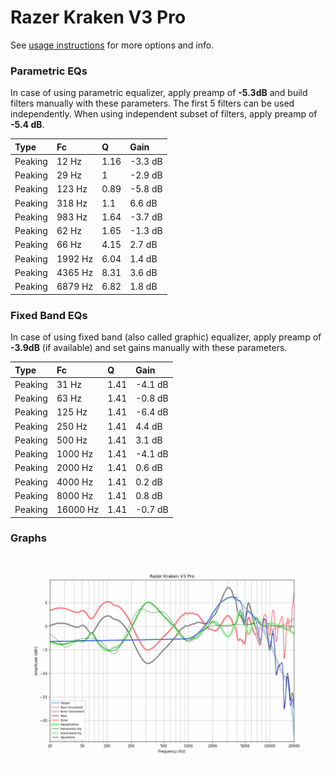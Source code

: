 # Razer Kraken V3 Pro
See [usage instructions](https://github.com/jaakkopasanen/AutoEq#usage) for more options and info.

### Parametric EQs
In case of using parametric equalizer, apply preamp of **-5.3dB** and build filters manually
with these parameters. The first 5 filters can be used independently.
When using independent subset of filters, apply preamp of **-5.4 dB**.

| Type    | Fc      |    Q | Gain    |
|:--------|:--------|:-----|:--------|
| Peaking | 12 Hz   | 1.16 | -3.3 dB |
| Peaking | 29 Hz   | 1    | -2.9 dB |
| Peaking | 123 Hz  | 0.89 | -5.8 dB |
| Peaking | 318 Hz  | 1.1  | 6.6 dB  |
| Peaking | 983 Hz  | 1.64 | -3.7 dB |
| Peaking | 62 Hz   | 1.65 | -1.3 dB |
| Peaking | 66 Hz   | 4.15 | 2.7 dB  |
| Peaking | 1992 Hz | 6.04 | 1.4 dB  |
| Peaking | 4365 Hz | 8.31 | 3.6 dB  |
| Peaking | 6879 Hz | 6.82 | 1.8 dB  |

### Fixed Band EQs
In case of using fixed band (also called graphic) equalizer, apply preamp of **-3.9dB**
(if available) and set gains manually with these parameters.

| Type    | Fc       |    Q | Gain    |
|:--------|:---------|:-----|:--------|
| Peaking | 31 Hz    | 1.41 | -4.1 dB |
| Peaking | 63 Hz    | 1.41 | -0.8 dB |
| Peaking | 125 Hz   | 1.41 | -6.4 dB |
| Peaking | 250 Hz   | 1.41 | 4.4 dB  |
| Peaking | 500 Hz   | 1.41 | 3.1 dB  |
| Peaking | 1000 Hz  | 1.41 | -4.1 dB |
| Peaking | 2000 Hz  | 1.41 | 0.6 dB  |
| Peaking | 4000 Hz  | 1.41 | 0.2 dB  |
| Peaking | 8000 Hz  | 1.41 | 0.8 dB  |
| Peaking | 16000 Hz | 1.41 | -0.7 dB |

### Graphs
![](./Razer%20Kraken%20V3%20Pro.png)